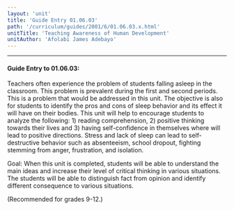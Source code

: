 ```yaml
---
layout: 'unit'
title: 'Guide Entry 01.06.03'
path: '/curriculum/guides/2001/6/01.06.03.x.html'
unitTitle: 'Teaching Awareness of Human Development'
unitAuthor: 'Afolabi James Adebayo'
---
```


<body>
<hr/>
 <h4>
  Guide Entry to 01.06.03:
 </h4>
 <p>
  Teachers often experience the problem of students falling asleep in the classroom. This problem is prevalent during the first and second periods. This is a problem that would be addressed in this unit. The objective is also for students to identify the pros and cons of sleep behavior and its effect it will have on their bodies. This unit will help to encourage students to analyze the following: 1) reading comprehension, 2) positive thinking towards their lives and 3) having self-confidence in themselves where will lead to positive directions. Stress and lack of sleep can lead to self-destructive behavior such as absenteeism, school dropout, fighting stemming from anger, frustration, and isolation.
 </p>
<p>
  Goal: When this unit is completed, students will be able to understand the main ideas and increase their level of critical thinking in various situations. The students will be able to distinguish fact from opinion and identify different consequence to various situations.
 </p>
<p>
  (Recommended for grades 9-12.)
 </p>

</body>
